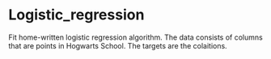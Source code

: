 # Logistic_regression
Fit home-written logistic regression algorithm. The data consists of columns that are points in Hogwarts School. The targets are the colaitions.
